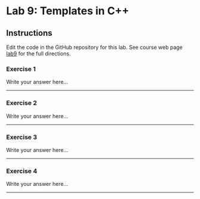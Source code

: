 # Lab 9: Templates in C++

## Instructions

Edit the code in the GitHub repository for this lab. See course web page [lab9](https://cmsc240-f23.github.io/lab/9) for the full directions.

### Exercise 1

Write your answer here...

___

### Exercise 2

Write your answer here...

___

### Exercise 3

Write your answer here...

___

### Exercise 4

Write your answer here...

___